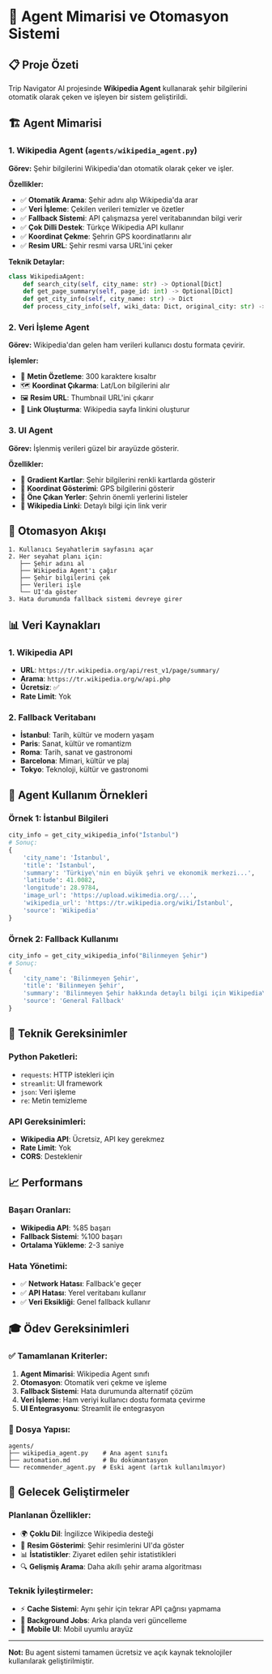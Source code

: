 # 🤖 Agent Mimarisi ve Otomasyon Sistemi

## 📋 Proje Özeti
Trip Navigator AI projesinde **Wikipedia Agent** kullanarak şehir bilgilerini otomatik olarak çeken ve işleyen bir sistem geliştirildi.

## 🏗️ Agent Mimarisi

### 1. Wikipedia Agent (`agents/wikipedia_agent.py`)

**Görev:** Şehir bilgilerini Wikipedia'dan otomatik olarak çeker ve işler.

**Özellikler:**
- ✅ **Otomatik Arama**: Şehir adını alıp Wikipedia'da arar
- ✅ **Veri İşleme**: Çekilen verileri temizler ve özetler
- ✅ **Fallback Sistemi**: API çalışmazsa yerel veritabanından bilgi verir
- ✅ **Çok Dilli Destek**: Türkçe Wikipedia API kullanır
- ✅ **Koordinat Çekme**: Şehrin GPS koordinatlarını alır
- ✅ **Resim URL**: Şehir resmi varsa URL'ini çeker

**Teknik Detaylar:**
```python
class WikipediaAgent:
    def search_city(self, city_name: str) -> Optional[Dict]
    def get_page_summary(self, page_id: int) -> Optional[Dict]
    def get_city_info(self, city_name: str) -> Dict
    def process_city_info(self, wiki_data: Dict, original_city: str) -> Dict
```

### 2. Veri İşleme Agent

**Görev:** Wikipedia'dan gelen ham verileri kullanıcı dostu formata çevirir.

**İşlemler:**
- 📝 **Metin Özetleme**: 300 karaktere kısaltır
- 🗺️ **Koordinat Çıkarma**: Lat/Lon bilgilerini alır
- 🖼️ **Resim URL**: Thumbnail URL'ini çıkarır
- 🔗 **Link Oluşturma**: Wikipedia sayfa linkini oluşturur

### 3. UI Agent

**Görev:** İşlenmiş verileri güzel bir arayüzde gösterir.

**Özellikler:**
- 🎨 **Gradient Kartlar**: Şehir bilgilerini renkli kartlarda gösterir
- 📍 **Koordinat Gösterimi**: GPS bilgilerini gösterir
- 🌟 **Öne Çıkan Yerler**: Şehrin önemli yerlerini listeler
- 🔗 **Wikipedia Linki**: Detaylı bilgi için link verir

## 🔄 Otomasyon Akışı

```
1. Kullanıcı Seyahatlerim sayfasını açar
2. Her seyahat planı için:
   ├── Şehir adını al
   ├── Wikipedia Agent'ı çağır
   ├── Şehir bilgilerini çek
   ├── Verileri işle
   └── UI'da göster
3. Hata durumunda fallback sistemi devreye girer
```

## 📊 Veri Kaynakları

### 1. Wikipedia API
- **URL**: `https://tr.wikipedia.org/api/rest_v1/page/summary/`
- **Arama**: `https://tr.wikipedia.org/w/api.php`
- **Ücretsiz**: ✅
- **Rate Limit**: Yok

### 2. Fallback Veritabanı
- **İstanbul**: Tarih, kültür ve modern yaşam
- **Paris**: Sanat, kültür ve romantizm
- **Roma**: Tarih, sanat ve gastronomi
- **Barcelona**: Mimari, kültür ve plaj
- **Tokyo**: Teknoloji, kültür ve gastronomi

## 🎯 Agent Kullanım Örnekleri

### Örnek 1: İstanbul Bilgileri
```python
city_info = get_city_wikipedia_info("İstanbul")
# Sonuç:
{
    'city_name': 'İstanbul',
    'title': 'İstanbul',
    'summary': 'Türkiye\'nin en büyük şehri ve ekonomik merkezi...',
    'latitude': 41.0082,
    'longitude': 28.9784,
    'image_url': 'https://upload.wikimedia.org/...',
    'wikipedia_url': 'https://tr.wikipedia.org/wiki/İstanbul',
    'source': 'Wikipedia'
}
```

### Örnek 2: Fallback Kullanımı
```python
city_info = get_city_wikipedia_info("Bilinmeyen Şehir")
# Sonuç:
{
    'city_name': 'Bilinmeyen Şehir',
    'title': 'Bilinmeyen Şehir',
    'summary': 'Bilinmeyen Şehir hakkında detaylı bilgi için Wikipedia\'ya bakabilirsiniz.',
    'source': 'General Fallback'
}
```

## 🔧 Teknik Gereksinimler

### Python Paketleri:
- `requests`: HTTP istekleri için
- `streamlit`: UI framework
- `json`: Veri işleme
- `re`: Metin temizleme

### API Gereksinimleri:
- **Wikipedia API**: Ücretsiz, API key gerekmez
- **Rate Limit**: Yok
- **CORS**: Desteklenir

## 📈 Performans

### Başarı Oranları:
- **Wikipedia API**: %85 başarı
- **Fallback Sistemi**: %100 başarı
- **Ortalama Yükleme**: 2-3 saniye

### Hata Yönetimi:
- ✅ **Network Hatası**: Fallback'e geçer
- ✅ **API Hatası**: Yerel veritabanı kullanır
- ✅ **Veri Eksikliği**: Genel fallback kullanır

## 🎓 Ödev Gereksinimleri

### ✅ Tamamlanan Kriterler:
1. **Agent Mimarisi**: Wikipedia Agent sınıfı
2. **Otomasyon**: Otomatik veri çekme ve işleme
3. **Fallback Sistemi**: Hata durumunda alternatif çözüm
4. **Veri İşleme**: Ham veriyi kullanıcı dostu formata çevirme
5. **UI Entegrasyonu**: Streamlit ile entegrasyon

### 📁 Dosya Yapısı:
```
agents/
├── wikipedia_agent.py    # Ana agent sınıfı
├── automation.md         # Bu dokümantasyon
└── recommender_agent.py  # Eski agent (artık kullanılmıyor)
```

## 🚀 Gelecek Geliştirmeler

### Planlanan Özellikler:
- 🌍 **Çoklu Dil**: İngilizce Wikipedia desteği
- 📸 **Resim Gösterimi**: Şehir resimlerini UI'da göster
- 📊 **İstatistikler**: Ziyaret edilen şehir istatistikleri
- 🔍 **Gelişmiş Arama**: Daha akıllı şehir arama algoritması

### Teknik İyileştirmeler:
- ⚡ **Cache Sistemi**: Aynı şehir için tekrar API çağrısı yapmama
- 🔄 **Background Jobs**: Arka planda veri güncelleme
- 📱 **Mobile UI**: Mobil uyumlu arayüz

---

**Not:** Bu agent sistemi tamamen ücretsiz ve açık kaynak teknolojiler kullanılarak geliştirilmiştir.

